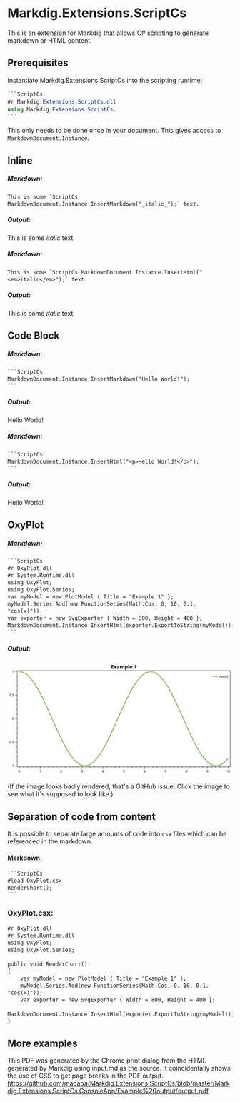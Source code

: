 # Markdig.Extensions.ScriptCs

This is an extension for Markdig that allows C# scripting to generate markdown or HTML content.

## Prerequisites

Instantiate Markdig.Extensions.ScriptCs into the scripting runtime:

````C#
```ScriptCs
#r Markdig.Extensions.ScriptCs.dll
using Markdig.Extensions.ScriptCs;
```
````

This only needs to be done once in your document. This gives access to `MarkdownDocument.Instance`.

## Inline

##### Markdown:

```
This is some `ScriptCs MarkdownDocument.Instance.InsertMarkdown("_italic_");` text.
```

##### Output:

This is some _italic_ text.

##### Markdown:

```
This is some `ScriptCs MarkdownDocument.Instance.InsertHtml("<em>italic</em>");` text.
```

##### Output:

This is some _italic_ text.

## Code Block

##### Markdown:

````
```ScriptCs
MarkdownDocument.Instance.InsertMarkdown("Hello World!");
```
````

##### Output:

Hello World!

##### Markdown:

````
```ScriptCs
MarkdownDocument.Instance.InsertHtml("<p>Hello World!</p>");
```
````

##### Output:

Hello World!

## OxyPlot

##### Markdown:
````
```ScriptCs
#r OxyPlot.dll
#r System.Runtime.dll
using OxyPlot;
using OxyPlot.Series;
var myModel = new PlotModel { Title = "Example 1" };
myModel.Series.Add(new FunctionSeries(Math.Cos, 0, 10, 0.1, "cos(x)"));
var exporter = new SvgExporter { Width = 800, Height = 400 };
MarkdownDocument.Instance.InsertHtml(exporter.ExportToString(myModel));
```
````

##### Output:
![./Images/oxyplot.svg](./Images/oxyplot.svg)

(If the image looks badly rendered, that's a GitHub issue. Click the image to see what it's supposed to look like.)

## Separation of code from content

It is possible to separate large amounts of code into `csx` files which can be referenced in the markdown.

#### Markdown:
````
```ScriptCs
#load OxyPlot.csx
RenderChart();
```
````

### OxyPlot.csx:
```
#r OxyPlot.dll
#r System.Runtime.dll
using OxyPlot;
using OxyPlot.Series;

public void RenderChart()
{
    var myModel = new PlotModel { Title = "Example 1" };
    myModel.Series.Add(new FunctionSeries(Math.Cos, 0, 10, 0.1, "cos(x)"));
    var exporter = new SvgExporter { Width = 800, Height = 400 };
    MarkdownDocument.Instance.InsertHtml(exporter.ExportToString(myModel));
}
```


## More examples

This PDF was generated by the Chrome print dialog from the HTML generated by Markdig using input.md as the source. It coincidentally shows the use of CSS to get page breaks in the PDF output.
https://github.com/macaba/Markdig.Extensions.ScriptCs/blob/master/Markdig.Extensions.ScriptCs.ConsoleApp/Example%20output/output.pdf
